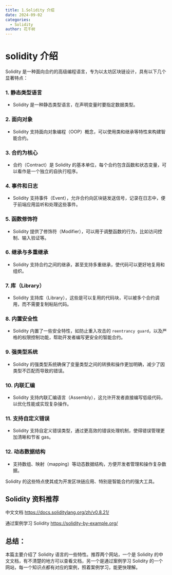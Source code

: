 ```yaml
---
title: 1.Solidity 介绍
date: 2024-09-02
categories: 
  - Solidity
author: 花千树
---
```





# solidity 介绍

Solidity 是一种面向合约的高级编程语言，专为以太坊区块链设计，具有以下几个显著特点：

<!-- more -->

### 1. **静态类型语言**

- Solidity 是一种静态类型语言，在声明变量时要指定数据类型。

### 2. **面向对象**

- Solidity 支持面向对象编程（OOP）概念，可以使用类和继承等特性来构建智能合约。

### 3. **合约为核心**

- 合约（Contract）是 Solidity 的基本单位，每个合约包含函数和状态变量，可以看作是一个独立的自执行程序。

### 4. **事件和日志**

- Solidity 支持事件（Event），允许合约向区块链发送信号，记录在日志中，便于前端应用监听和处理这些事件。

### 5. **函数修饰符**

- Solidity 提供了修饰符（Modifier），可以用于调整函数的行为，比如访问控制、输入验证等。

### 6. **继承与多重继承**

- Solidity 支持合约之间的继承，甚至支持多重继承，使代码可以更好地复用和组织。

### 7. **库（Library）**

- Solidity 支持库（Library），这些是可以复用的代码块，可以被多个合约调用，而不需要复制粘贴代码。

### 8. **内置安全性**

- Solidity 内置了一些安全特性，如防止重入攻击的 `reentrancy guard`，以及严格的权限控制功能，帮助开发者编写更安全的智能合约。

### 9. **强类型系统**

- Solidity 的强类型系统确保了变量类型之间的转换和操作更加明确，减少了因类型不匹配而导致的错误。

### 10. **内联汇编**

- Solidity 支持内联汇编语言（Assembly），这允许开发者直接编写低级代码，以优化性能或实现复杂操作。

### 11. **支持自定义错误**

- Solidity 支持自定义错误类型，通过更高效的错误处理机制，使得错误管理更加清晰和节省 gas。

### 12. **动态数据结构**

- 支持数组、映射（mapping）等动态数据结构，方便开发者管理和操作复杂数据。

Solidity 的这些特点使其成为开发区块链应用、特别是智能合约的强大工具。

## Solidity 资料推荐

 中文文档 https://docs.soliditylang.org/zh/v0.8.21/ 

通过案例学习 Solidity https://solidity-by-example.org/

## 总结：

本篇主要介绍了 Solidity 语言的一些特性。推荐两个网站，一个是 Solidity 的中文文档，有不清楚的地方可以查看文档，另一个是通过案例学习 Solidity 的一个网站，每一个知识点都有对应的案例，照着案例学习，能更快理解。